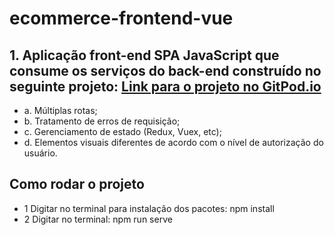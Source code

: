 # ecommerce-frontend-vue

## 1. Aplicação front-end SPA JavaScript que consume os serviços do back-end construído no seguinte projeto: [Link para o projeto no GitPod.io](http://gitpod.io/#https://github.com/guilhermemigliano/spring-boot-ecommerce)
- a. Múltiplas rotas;
- b. Tratamento de erros de requisição;
- c. Gerenciamento de estado (Redux, Vuex, etc);
- d. Elementos visuais diferentes de acordo com o nível de autorização do
usuário.

## Como rodar o projeto

- 1 Digitar no terminal para instalação dos pacotes: npm install 
- 2 Digitar no terminal: npm run serve
